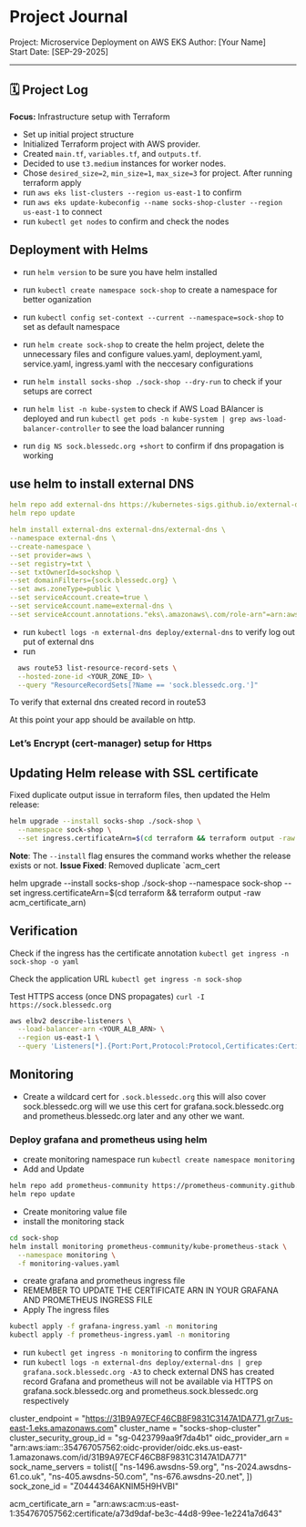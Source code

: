 # Project Journal

Project: Microservice Deployment on AWS EKS
Author: [Your Name]  
Start Date: [SEP-29-2025]

---


## 🗓 Project Log


**Focus:** Infrastructure setup with Terraform

- Set up initial project structure
- Initialized Terraform project with AWS provider.
- Created `main.tf`, `variables.tf`, and `outputs.tf`.
- Decided to use `t3.medium` instances for worker nodes.
- Chose `desired_size=2`, `min_size=1`, `max_size=3` for project.
  After running terraform apply
- run `aws eks list-clusters --region us-east-1` to confirm
- run `aws eks update-kubeconfig --name socks-shop-cluster --region us-east-1` to connect
- run `kubectl get nodes` to confirm and check the nodes


## Deployment with Helms

- run `helm version` to be sure you have helm installed
- run `kubectl create namespace sock-shop` to create a namespace for better oganization
- run `kubectl config set-context --current --namespace=sock-shop` to set as default namespace
- run `helm create sock-shop` to create the helm project, delete the unnecessary files and configure values.yaml, deployment.yaml, service.yaml, ingress.yaml with the neccesary configurations
- run `helm install socks-shop ./sock-shop --dry-run` to check if your setups are correct
- run `helm list -n kube-system` to check if AWS Load BAlancer is deployed and run `kubectl get pods -n kube-system | grep aws-load-balancer-controller` to see the load balancer running

- run `dig NS sock.blessedc.org +short` to confirm if dns propagation is working


## use helm to install external DNS

```yaml
helm repo add external-dns https://kubernetes-sigs.github.io/external-dns/
helm repo update

helm install external-dns external-dns/external-dns \
--namespace external-dns \
--create-namespace \
--set provider=aws \
--set registry=txt \
--set txtOwnerId=sockshop \
--set domainFilters={sock.blessedc.org} \
--set aws.zoneType=public \
--set serviceAccount.create=true \
--set serviceAccount.name=external-dns \
--set serviceAccount.annotations."eks\.amazonaws\.com/role-arn"=arn:aws:iam::<IAM-ID>:role/eks-externaldns-role
```

- run `kubectl logs -n external-dns deploy/external-dns` to verify log out put of external dns
- run

```bash
  aws route53 list-resource-record-sets \
  --hosted-zone-id <YOUR_ZONE_ID> \
  --query "ResourceRecordSets[?Name == 'sock.blessedc.org.']"
```
To verify that external dns created record in route53

At this point your app should be available on http.

### Let’s Encrypt (cert-manager) setup for Https

## Updating Helm release with SSL certificate

Fixed duplicate output issue in terraform files, then updated the Helm release:

```bash
helm upgrade --install socks-shop ./sock-shop \
  --namespace sock-shop \
  --set ingress.certificateArn=$(cd terraform && terraform output -raw acm_certificate_arn)
```

**Note**: The `--install` flag ensures the command works whether the release exists or not.
**Issue Fixed**: Removed duplicate `acm_cert

helm upgrade --install socks-shop ./sock-shop --namespace sock-shop --set ingress.certificateArn=$(cd terraform && terraform output -raw acm_certificate_arn)

## Verification

Check if the ingress has the certificate annotation
`kubectl get ingress -n sock-shop -o yaml`

Check the application URL
`kubectl get ingress -n sock-shop`

Test HTTPS access (once DNS propagates)
`curl -I https://sock.blessedc.org`

```bash
aws elbv2 describe-listeners \
  --load-balancer-arn <YOUR_ALB_ARN> \
  --region us-east-1 \
  --query 'Listeners[*].{Port:Port,Protocol:Protocol,Certificates:Certificates}'
```

## Monitoring
- Create a wildcard cert for `.sock.blessedc.org` this will also cover sock.blessedc.org will we use this cert for grafana.sock.blessedc.org and prometheus.blessedc.org later and any other we want.
### Deploy grafana and prometheus using helm
- create monitoring namespace run `kubectl create namespace monitoring`
- Add and Update 
```bash
helm repo add prometheus-community https://prometheus-community.github.io/helm-charts
helm repo update
```
- Create monitoring value file
- install the monitoring stack 
```bash
cd sock-shop
helm install monitoring prometheus-community/kube-prometheus-stack \
  --namespace monitoring \
  -f monitoring-values.yaml
```
- create grafana and prometheus ingress file
- REMEMBER TO UPDATE THE CERTIFICATE ARN IN YOUR GRAFANA AND PROMETHEUS INGRESS FILE
- Apply The ingress files
```bash
kubectl apply -f grafana-ingress.yaml -n monitoring
kubectl apply -f prometheus-ingress.yaml -n monitoring
```
- run `kubectl get ingress -n monitoring` to confirm the ingress
- run `kubectl logs -n external-dns deploy/external-dns | grep grafana.sock.blessedc.org -A3` to check external DNS has created record
Grafana and prometheus will not be available via HTTPS on grafana.sock.blessedc.org and prometheus.sock.blessedc.org respectively


cluster_endpoint = "https://31B9A97ECF46CB8F9831C3147A1DA771.gr7.us-east-1.eks.amazonaws.com"
cluster_name = "socks-shop-cluster"
cluster_security_group_id = "sg-0423799aa9f7da4b1"
oidc_provider_arn = "arn:aws:iam::354767057562:oidc-provider/oidc.eks.us-east-1.amazonaws.com/id/31B9A97ECF46CB8F9831C3147A1DA771"
sock_name_servers = tolist([
  "ns-1496.awsdns-59.org",
  "ns-2024.awsdns-61.co.uk",
  "ns-405.awsdns-50.com",
  "ns-676.awsdns-20.net",
])
sock_zone_id = "Z0444346AKNIM5H9HVBI"

acm_certificate_arn = "arn:aws:acm:us-east-1:354767057562:certificate/a73d9daf-be3c-44d8-99ee-1e2241a7d643"